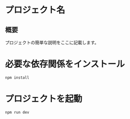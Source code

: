 # プロジェクト名

## 概要

プロジェクトの簡単な説明をここに記載します。

# 必要な依存関係をインストール

```bash
npm install
```

# プロジェクトを起動

```bash
npm run dev
```
